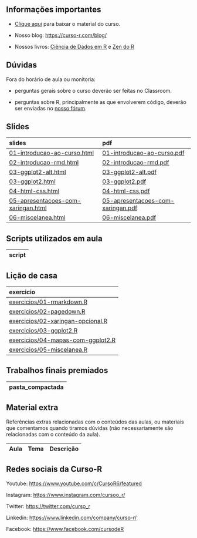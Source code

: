 
<!-- README.md is generated from README.Rmd. Please edit that file -->

## Informações importantes

  - [Clique
    aqui](https://github.com/curso-r/main-visualizacao/raw/master/material_do_curso.zip)
    para baixar o material do curso.

  - Nosso blog: <https://curso-r.com/blog/>

  - Nossos livros: [Ciência de Dados em R](https://livro.curso-r.com/) e
    [Zen do R](https://curso-r.github.io/zen-do-r/)

## Dúvidas

Fora do horário de aula ou monitoria:

  - perguntas gerais sobre o curso deverão ser feitas no Classroom.

  - perguntas sobre R, principalmente as que envolverem código, deverão
    ser enviadas no [nosso fórum](https://discourse.curso-r.com/).

## Slides

| slides                                                                                                                      | pdf                                                                                                                       |
| :-------------------------------------------------------------------------------------------------------------------------- | :------------------------------------------------------------------------------------------------------------------------ |
| [01-introducao-ao-curso.html](https://curso-r.github.io/main-visualizacao/slides/01-introducao-ao-curso.html)               | [01-introducao-ao-curso.pdf](https://curso-r.github.io/main-visualizacao/slides/01-introducao-ao-curso.pdf)               |
| [02-introducao-rmd.html](https://curso-r.github.io/main-visualizacao/slides/02-introducao-rmd.html)                         | [02-introducao-rmd.pdf](https://curso-r.github.io/main-visualizacao/slides/02-introducao-rmd.pdf)                         |
| [03-ggplot2-alt.html](https://curso-r.github.io/main-visualizacao/slides/03-ggplot2-alt.html)                               | [03-ggplot2-alt.pdf](https://curso-r.github.io/main-visualizacao/slides/03-ggplot2-alt.pdf)                               |
| [03-ggplot2.html](https://curso-r.github.io/main-visualizacao/slides/03-ggplot2.html)                                       | [03-ggplot2.pdf](https://curso-r.github.io/main-visualizacao/slides/03-ggplot2.pdf)                                       |
| [04-html-css.html](https://curso-r.github.io/main-visualizacao/slides/04-html-css.html)                                     | [04-html-css.pdf](https://curso-r.github.io/main-visualizacao/slides/04-html-css.pdf)                                     |
| [05-apresentacoes-com-xaringan.html](https://curso-r.github.io/main-visualizacao/slides/05-apresentacoes-com-xaringan.html) | [05-apresentacoes-com-xaringan.pdf](https://curso-r.github.io/main-visualizacao/slides/05-apresentacoes-com-xaringan.pdf) |
| [06-miscelanea.html](https://curso-r.github.io/main-visualizacao/slides/06-miscelanea.html)                                 | [06-miscelanea.pdf](https://curso-r.github.io/main-visualizacao/slides/06-miscelanea.pdf)                                 |

## Scripts utilizados em aula

| script |
| :----- |

## Lição de casa

| exercicio                                                                                                          |
| :----------------------------------------------------------------------------------------------------------------- |
| [exercicios/01-rmarkdown.R](https://curso-r.github.io/main-visualizacao/exercicios/01-rmarkdown.R)                 |
| [exercicios/02-pagedown.R](https://curso-r.github.io/main-visualizacao/exercicios/02-pagedown.R)                   |
| [exercicios/02-xaringan-opcional.R](https://curso-r.github.io/main-visualizacao/exercicios/02-xaringan-opcional.R) |
| [exercicios/03-ggplot2.R](https://curso-r.github.io/main-visualizacao/exercicios/03-ggplot2.R)                     |
| [exercicios/04-mapas-com-ggplot2.R](https://curso-r.github.io/main-visualizacao/exercicios/04-mapas-com-ggplot2.R) |
| [exercicios/05-miscelanea.R](https://curso-r.github.io/main-visualizacao/exercicios/05-miscelanea.R)               |

## Trabalhos finais premiados

| pasta\_compactada |
| :---------------- |

## Material extra

Referências extras relacionadas com o conteúdos das aulas, ou materiais
que comentamos quando tiramos dúvidas (não necessariamente são
relacionadas com o conteúdo da aula).

| Aula | Tema | Descrição |
| :--- | :--- | :-------- |

## Redes sociais da Curso-R

Youtube: <https://www.youtube.com/c/CursoR6/featured>

Instagram: <https://www.instagram.com/cursoo_r/>

Twitter: <https://twitter.com/curso_r>

Linkedin: <https://www.linkedin.com/company/curso-r/>

Facebook: <https://www.facebook.com/cursodeR>
